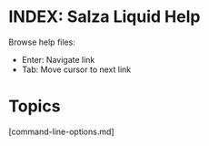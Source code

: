 # INDEX: Salza Liquid Help #

Browse help files:

* Enter: Navigate link
* Tab: Move cursor to next link

# Topics

[command-line-options.md]